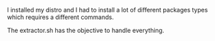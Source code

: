 I installed my distro and I had to install a lot of different packages types which requires a different commands.

The extractor.sh has the objective to handle everything.
